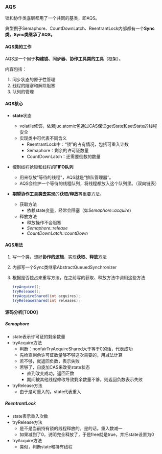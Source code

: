 ### AQS

锁和协作类底层都用了一个共同的基类，即AQS。

典型例子Semaphore、CountDownLatch、ReentrantLock内部都有一个**Sync类**，**Sync类继承了AQS。**



#### AQS类的工作

AQS是一个用于**构建锁、同步器、协作工具类的工具**（框架）。

内容包括：

1. 同步状态的原子性管理
2. 线程的阻塞和解除阻塞
3. 队列的管理



#### AQS核心

- **state**状态
  - volatile修饰，依赖juc.atomic包通过CAS保证getState和setState的线程安全
  - 实现类中可代表不同含义
    - ReentrantLock中：“锁”的占有情况，包括可重入计数
    - Semaphore：剩余的许可证数量
    - CountDownLatch：还需要倒数的数量

- 控制线程抢锁和线程的**FIFO队列**

  - 用来存放"等待的线程"，AQS就是“排队管理器”。
  - AQS会维护一个等待的线程队列，将线程都放入这个队列里。（双向链表）

- **期望协作工具类去实现**的**获取/释放**等重要方法。

  - 获取方法
    - 依赖state变量，经常会阻塞（如*Semaphore::acquire*)
  - 释放方法
    - 释放操作不会阻塞
    - *Semaphore::release*
    - *CountDownLatch::countDown*

  



#### AQS用法

1. 写一个类，想好**协作的逻辑**，实现**获取、释放**方法

2. 内部写一个Sync类继承AbstractQueuedSynchronizer

3. 根据是否独占来重写方法，在之前写的获取、释放方法中调用这些方法

   ```java
   tryAcquire();
   tryRelease();
   tryAcquireShared(int acquires);
   tryReleaseShared(int releases);
   ```

    

#### 源码分析[TODO]

##### Semaphore 

- state表示许可证的剩余数量
- tryAcquire方法
  - 判断：nonfairTryAcquireShared大于等于0的话，代表成功
  - 先检查剩余许可证数量够不够这次需要的，用减法计算
  - 若不够，就返回负数，表示失败
  - 若够了，自旋加CAS来改变state状态
    - 直到改变成功，返回正数
    - 期间被其他线程修改导致剩余数量不够，则返回负数表示失败
- tryRelease方法
  - 由于是可重入的，state代表重入

##### ReentrantLock

- state表示重入次数
- tryRelease方法
  - 是不是当前持有锁的线程释放的。是的话，重入数减一
  - 如果减到了0，说明完全释放了，于是free就是true，并把state设置为0
- tryAcquire方法
  - 类似，判断state和持有线程

